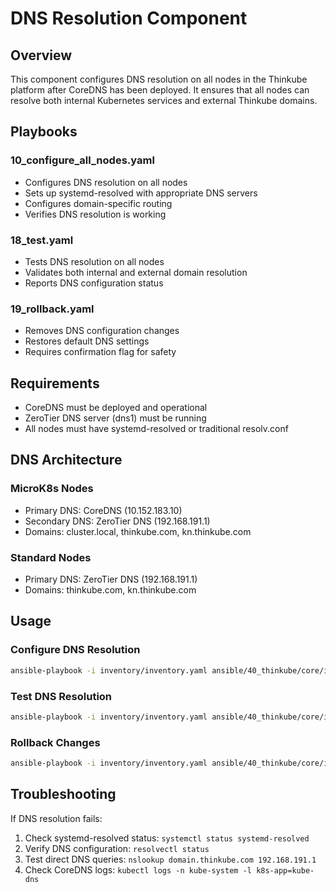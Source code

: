# DNS Resolution Component

## Overview

This component configures DNS resolution on all nodes in the Thinkube platform after CoreDNS has been deployed. It ensures that all nodes can resolve both internal Kubernetes services and external Thinkube domains.

## Playbooks

### 10_configure_all_nodes.yaml
- Configures DNS resolution on all nodes
- Sets up systemd-resolved with appropriate DNS servers
- Configures domain-specific routing
- Verifies DNS resolution is working

### 18_test.yaml
- Tests DNS resolution on all nodes
- Validates both internal and external domain resolution
- Reports DNS configuration status

### 19_rollback.yaml
- Removes DNS configuration changes
- Restores default DNS settings
- Requires confirmation flag for safety

## Requirements

- CoreDNS must be deployed and operational
- ZeroTier DNS server (dns1) must be running
- All nodes must have systemd-resolved or traditional resolv.conf

## DNS Architecture

### MicroK8s Nodes
- Primary DNS: CoreDNS (10.152.183.10)
- Secondary DNS: ZeroTier DNS (192.168.191.1)
- Domains: cluster.local, thinkube.com, kn.thinkube.com

### Standard Nodes
- Primary DNS: ZeroTier DNS (192.168.191.1)
- Domains: thinkube.com, kn.thinkube.com

## Usage

### Configure DNS Resolution
```bash
ansible-playbook -i inventory/inventory.yaml ansible/40_thinkube/core/infrastructure/dns-resolution/10_configure_all_nodes.yaml
```

### Test DNS Resolution
```bash
ansible-playbook -i inventory/inventory.yaml ansible/40_thinkube/core/infrastructure/dns-resolution/18_test.yaml
```

### Rollback Changes
```bash
ansible-playbook -i inventory/inventory.yaml ansible/40_thinkube/core/infrastructure/dns-resolution/19_rollback.yaml -e confirm_rollback=true
```

## Troubleshooting

If DNS resolution fails:
1. Check systemd-resolved status: `systemctl status systemd-resolved`
2. Verify DNS configuration: `resolvectl status`
3. Test direct DNS queries: `nslookup domain.thinkube.com 192.168.191.1`
4. Check CoreDNS logs: `kubectl logs -n kube-system -l k8s-app=kube-dns`